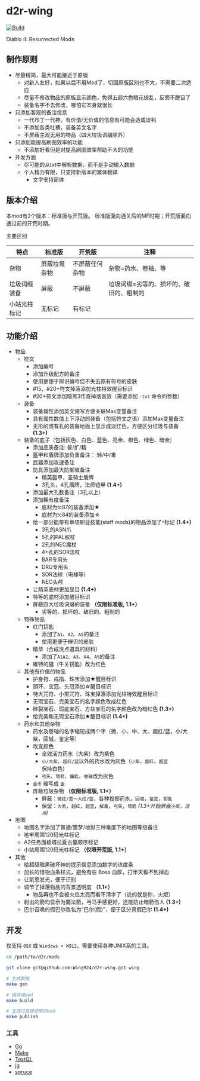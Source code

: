 # d2r-wing

[![Build](https://github.com/Wing924/d2r-wing/actions/workflows/build.yml/badge.svg)](https://github.com/Wing924/d2r-wing/actions/workflows/build.yml)

Diablo II: Resurrected Mods

## 制作原则

- 尽量精简，最大可能接近于原版
  - 对新人友好，如果以后不用Mod了，切回原版区别也不大，不需要二次适应
  - 尽量不修改物品的原版显示颜色，免得五颜六色眼花缭乱，反而不醒目了
  - 装备名字不去修改，哪怕它本身就很长
- 只添加客观的备注信息
  - 一代布丁一代神，有价值/无价值的信息有可能会造成误判
  - 不添加各类吐槽，装备英文名字
  - 不屏蔽主观无用的物品（四大垃圾词缀除外）
- 只添加能提高刷图效率的功能
  - 不添加好看但是对提高刷图效率帮助不大的功能
- 开发方面
  - 尽可能的从txt中解析数据，而不是手动输入数据
  - 个人精力有限，只支持新版本的繁体翻译
    - 文字支持简体

## 版本介绍

本mod有2个版本：标准版与开荒版。
标准版面向通关后的MF时期；开荒版面向通过前的开荒时期。

主要区别

| 特点         | 标准版       | 开荒版         | 注释                                    |
| ------------ | ------------ | -------------- | --------------------------------------- |
| 杂物         | 屏蔽垃圾杂物 | 不屏蔽任何杂物 | 杂物=药水、卷轴、等                     |
| 垃圾词缀装备 | 屏蔽         | 不屏蔽         | 垃圾词缀=劣等的、损坏的、破旧的、粗制的 |
| 小站光柱标记 | 无标记       | 有标记         |                                         |

## 功能介绍

- 物品
  - 符文
    - 添加编号
    - 添加升级配方的备注
    - 使用更便于辨识编号但不失去原有符号的皮肤
    - #15、#20+符文掉落添加光柱特效醒目标识
    - #20+符文添加暗黑3传奇掉落音效（需要添加 `-txt` 命令列参数）
  - 装备
    - 装备属性添加英文缩写方便关联Max变量备注
    - 具有属性数值上下浮动的装备（包括符文之语）添加Max变量备注
    - 无形的或有孔的装备地面上显示成淡红色，方便区分垃圾与装备 **(1.3+)**
  - 装备的底子（包括灰色、白色、蓝色、亮金、橙色、绿色、暗金）
    - 添加品质备注: 普/扩/精
    - 盔甲和盾牌添加负重备注： 轻/中/重
    - 武器添加攻速备注
    - 防具添加最大防御值备注
      - 精英盔甲，圣骑士盾牌
      - 3孔头，4孔盾牌，法师铠甲 **(1.4+)**
    - 添加最大孔数备注（3孔以上）
    - 添加稀有度备注
      - 底材为tc87的装备添加★
      - 底材为tc84的装备添加☆
    - 给一部分能带有单项职业技能(staff mods)的物品添加了`*`标记 **(1.4+)**
      - 3孔的ASN爪
      - 5孔的PAL权杖
      - 2孔的NEC魔杖
      - 4+孔的SOR法杖
      - BAR专用头
      - DRU专用头
      - SOR法球（电棒等）
      - NEC头颅
    - 让精英底材更加显目 **(1.4+)**
    - 特等的底材添加醒目标识
    - 屏蔽四大垃圾词缀的装备 **（仅限标准版, 1.1+）**
      - 劣等的、损坏的、破旧的、粗制的
  - 特殊物品
    - 红门钥匙
      - 添加了`A1`、`A2`、`A5`的备注
      - 使用更便于辨识的皮肤
    - 精华（合成洗点道具的材料）
      - 添加了`A1A2`、`A3`、`A4`、`A5`的备注
    - 維特的腿（牛关钥匙）改为红色
  - 其他有价值的物品
    - 护身符、戒指、珠宝添加★醒目标识
    - 頭环、宝冠、头冠添加☆醒目标识
    - 特大咒符、小型咒符、珠宝掉落添加光柱特效醒目标识
    - 无瑕宝石、完美宝石的名字颜色改成红色
    - 碎裂宝石、瑕疵宝石、方块宝石的名字颜色改为暗红色 **(1.3+)**
    - 给完美和无瑕宝石添加★醒目标识 **(1.4+)**
  - 药水和其他杂物
    - 药水及卷轴的名字缩短成两个字（微、小、中、大、超红/蓝，小/大紫，回城，鉴定等）
    - 改变颜色
      - 全效活力药水（大紫）改为紫色
      - `小/大紫`、`超红/蓝`以外的药水改为灰色（`小紫`、`超红`、`超蓝`保持白色）
      - `弓矢`、`弩箭`、`鑰匙`、`卷轴`改为灰色
    - `金币` 缩写成 `金`
    - 屏蔽垃圾杂物 **（仅限标准版, 1.1+）**
      - 屏蔽：`微红/蓝～大红/蓝`，各种投掷药水，`回城`，`鉴定`，`钥匙`
      - 保留：`大紫`，`超红`，`超蓝`，`解毒`，`弓矢`，`弩箭` *(1.3+开始屏蔽`小紫`，`溶冰`)*
- 地图
  - 地图名字添加了普通/噩梦/地狱三种难度下的地图等级备注
  - 地牢周围120码光柱标记
  - A2任务面板塔拉夏古墓顺序标记
  - 小站周围120码光柱标记 **（仅限开荒版, 1.1+）**
- 其他
  - 给超级暗黑破坏神的提示信息添加数字的进度条
  - 加长的怪物血条样式，避免有些 Boss 血厚，打半天看不到掉血
  - 让凯恩发光，便于识别
  - 调节了掉落物品的背景透明度 **（1.1+）**
    - 物品再也不会被火焰太亮而看不清字了（说的就是你，火炬）
  - 射出的箭均显示为魔法箭，弓马手感更好，还能防止暗箭伤人 **(1.3+)**
  - 巴尔召唤的假巴尔改名为“巴尔(假)”，便于区分真假巴尔 **(1.4+)**

## 开发

仅支持 `OSX` 或 `Windows + WSL2`。需要使用各种UNIX系的工具。

```bash
cd /path/to/d2r/mods

git clone git@github.com:Wing924/d2r-wing.git wing

# 生成数据
make gen

# 编译成mod
make build

# 生成可直接使用的mod
make publish
```

### 工具

- [Go](https://go.dev/)
- [Make](https://www.gnu.org/software/make/)
- [TextQL](https://github.com/dinedal/textql)
- [jq](https://stedolan.github.io/jq/)
- [spruce](https://github.com/geofffranks/spruce)

